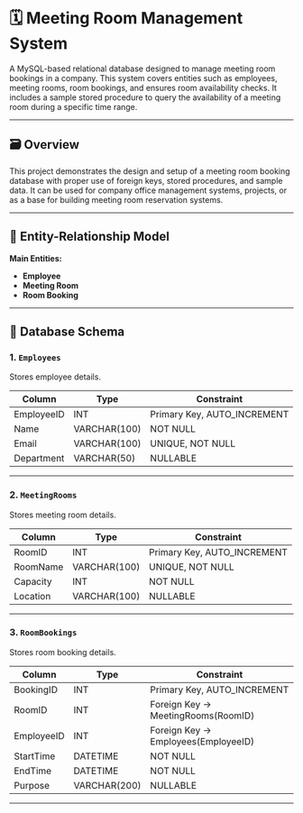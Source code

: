 # 🗓️ Meeting Room Management System

A MySQL-based relational database designed to manage meeting room bookings in a company. This system covers entities such as employees, meeting rooms, room bookings, and ensures room availability checks. It includes a sample stored procedure to query the availability of a meeting room during a specific time range.

---

## 🗃️ Overview

This project demonstrates the design and setup of a meeting room booking database with proper use of foreign keys, stored procedures, and sample data. It can be used for company office management systems, projects, or as a base for building meeting room reservation systems.

---

## 📐 Entity-Relationship Model

**Main Entities:**
- **Employee**
- **Meeting Room**
- **Room Booking**

---

## 🧱 Database Schema

### 1. `Employees`
Stores employee details.

| Column     | Type          | Constraint     |
|------------|---------------|----------------|
| EmployeeID | INT           | Primary Key, AUTO_INCREMENT |
| Name       | VARCHAR(100)  | NOT NULL       |
| Email      | VARCHAR(100)  | UNIQUE, NOT NULL |
| Department | VARCHAR(50)   | NULLABLE       |

---

### 2. `MeetingRooms`
Stores meeting room details.

| Column      | Type          | Constraint     |
|-------------|---------------|----------------|
| RoomID      | INT           | Primary Key, AUTO_INCREMENT |
| RoomName    | VARCHAR(100)  | UNIQUE, NOT NULL |
| Capacity    | INT           | NOT NULL       |
| Location    | VARCHAR(100)  | NULLABLE       |

---

### 3. `RoomBookings`
Stores room booking details.

| Column     | Type          | Constraint       |
|------------|---------------|------------------|
| BookingID  | INT           | Primary Key, AUTO_INCREMENT |
| RoomID     | INT           | Foreign Key → MeetingRooms(RoomID) |
| EmployeeID | INT           | Foreign Key → Employees(EmployeeID) |
| StartTime  | DATETIME      | NOT NULL         |
| EndTime    | DATETIME      | NOT NULL         |
| Purpose    | VARCHAR(200)  | NULLABLE         |

---

